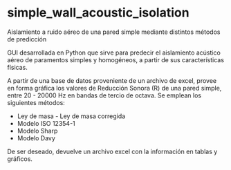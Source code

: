 # simple_wall_acoustic_isolation
Aislamiento a ruido aéreo de una pared simple mediante distintos métodos de predicción

GUI desarrollada en Python que sirve para predecir el aislamiento acústico aéreo de paramentos simples y homogéneos, a partir de sus características físicas.

A partir de una base de datos proveniente de un archivo de excel, provee en forma gráfica los valores de Reducción Sonora (R) de una pared simple, entre 20 - 20000 Hz en bandas de tercio de octava. Se emplean los siguientes métodos:

* Ley de masa - Ley de masa corregida
* Modelo ISO 12354-1
* Modelo Sharp
* Modelo Davy

De ser deseado, devuelve un archivo excel con la información en tablas y gráficos.
